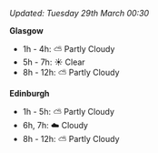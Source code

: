 *Updated: Tuesday 29th March 00:30*

**Glasgow**

* 1h - 4h: :partly_sunny: Partly Cloudy
* 5h - 7h: :sunny: Clear
* 8h - 12h: :partly_sunny: Partly Cloudy

**Edinburgh**

* 1h - 5h: :partly_sunny: Partly Cloudy
* 6h, 7h: :cloud: Cloudy
* 8h - 12h: :partly_sunny: Partly Cloudy
